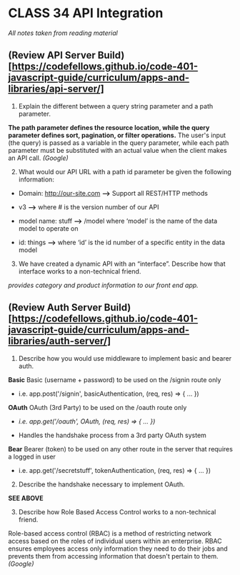 # CLASS 34 API Integration

*All notes taken from reading material*

## (Review API Server Build)[https://codefellows.github.io/code-401-javascript-guide/curriculum/apps-and-libraries/api-server/]

1. Explain the different between a query string parameter and a path parameter.

**The path parameter defines the resource location, while the query parameter defines sort, pagination, or filter operations.** The user's input (the query) is passed as a variable in the query parameter, while each path parameter must be substituted with an actual value when the client makes an API call. *(Google)*

2. What would our API URL with a path id parameter be given the following information:

  * Domain: http://our-site.com **––>** Support all REST/HTTP methods

  * v3 **––>** where # is the version number of our API

  * model name: stuff **––>** /model where ‘model’ is the name of the data model to operate on

  * id: things **––>** where ‘id’ is the id number of a specific entity in the data model

3. We have created a dynamic API with an “interface”. Describe how that interface works to a non-technical friend.

*provides category and product information to our front end app.*

## (Review Auth Server Build)[https://codefellows.github.io/code-401-javascript-guide/curriculum/apps-and-libraries/auth-server/]

1. Describe how you would use middleware to implement basic and bearer auth.

**Basic** Basic (username + password) to be used on the /signin route only

  * i.e. app.post('/signin', basicAuthentication, (req, res) => { ... })

**OAuth** OAuth (3rd Party) to be used on the /oauth route only

  * *i.e. app.get('/oauth', OAuth, (req, res) => { ... })*

  * Handles the handshake process from a 3rd party OAuth system

**Bear** Bearer (token) to be used on any other route in the server that requires a logged in user

  * i.e. app.get('/secretstuff', tokenAuthentication, (req, res) => { ... })


2. Describe the handshake necessary to implement OAuth.

**SEE ABOVE**

3. Describe how Role Based Access Control works to a non-technical friend.

Role-based access control (RBAC) is a method of restricting network access based on the roles of individual users within an enterprise. RBAC ensures employees access only information they need to do their jobs and prevents them from accessing information that doesn't pertain to them. *(Google)*

